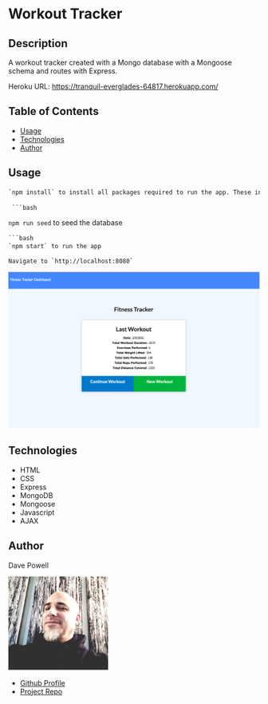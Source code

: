 
  # Workout Tracker

  ## Description
 A workout tracker created with a Mongo database with a Mongoose schema and routes with Express.

  Heroku URL:
  https://tranquil-everglades-64817.herokuapp.com/

  ## Table of Contents

  * [Usage](#usage)
  * [Technologies](#technologies)
  * [Author](#author)

  ## Usage
   ```bash
   `npm install` to install all packages required to run the app. These include `express`, `mongoose` and `morgan`.
   ```
     ```bash 
  `npm run seed` to seed the database
  ```
  ```bash 
  `npm start` to run the app
  ```
  ```bash
  Navigate to `http://localhost:8080`
  ```

  ![Timed Quiz Screenshot 1](./public/assets/img/screenshot_workout.png)

  ## Technologies
  * HTML
  * CSS
  * Express
  * MongoDB
  * Mongoose
  * Javascript
  * AJAX
 

  ## Author

  Dave Powell

  ![Dave Powell](./public/assets/img/dPowell.png "Dave Powell")

  * [Github Profile](https://github.com/evadllewop)
  * [Project Repo](https://github.com/evadllewop/TeamGenerator)

